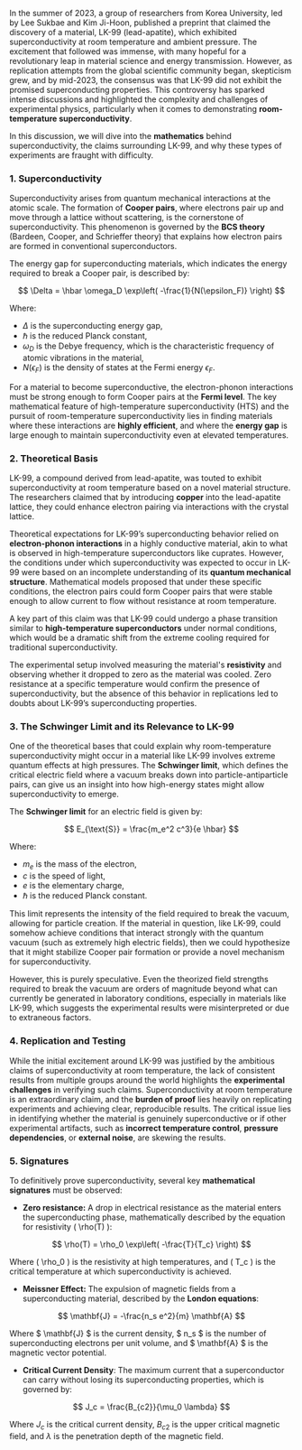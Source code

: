 In the summer of 2023, a group of researchers from Korea University, led by Lee Sukbae and Kim Ji-Hoon, published a preprint that claimed the discovery of a material, LK-99 (lead-apatite), which exhibited superconductivity at room temperature and ambient pressure. The excitement that followed was immense, with many hopeful for a revolutionary leap in material science and energy transmission. However, as replication attempts from the global scientific community began, skepticism grew, and by mid-2023, the consensus was that LK-99 did not exhibit the promised superconducting properties. This controversy has sparked intense discussions and highlighted the complexity and challenges of experimental physics, particularly when it comes to demonstrating **room-temperature superconductivity**.

In this discussion, we will dive into the **mathematics** behind superconductivity, the claims surrounding LK-99, and why these types of experiments are fraught with difficulty.

### 1. **Superconductivity**

Superconductivity arises from quantum mechanical interactions at the atomic scale. The formation of **Cooper pairs**, where electrons pair up and move through a lattice without scattering, is the cornerstone of superconductivity. This phenomenon is governed by the **BCS theory** (Bardeen, Cooper, and Schrieffer theory) that explains how electron pairs are formed in conventional superconductors.

The energy gap for superconducting materials, which indicates the energy required to break a Cooper pair, is described by:

$$
\Delta = \hbar \omega_D \exp\left( -\frac{1}{N(\epsilon_F)} \right)
$$

Where:
- $\Delta$ is the superconducting energy gap,
- $\hbar$ is the reduced Planck constant,
- $\omega_D$ is the Debye frequency, which is the characteristic frequency of atomic vibrations in the material,
- $N(\epsilon_F)$ is the density of states at the Fermi energy $\epsilon_F$.


For a material to become superconductive, the electron-phonon interactions must be strong enough to form Cooper pairs at the **Fermi level**. The key mathematical feature of high-temperature superconductivity (HTS) and the pursuit of room-temperature superconductivity lies in finding materials where these interactions are **highly efficient**, and where the **energy gap** is large enough to maintain superconductivity even at elevated temperatures.

### 2. **Theoretical Basis**

LK-99, a compound derived from lead-apatite, was touted to exhibit superconductivity at room temperature based on a novel material structure. The researchers claimed that by introducing **copper** into the lead-apatite lattice, they could enhance electron pairing via interactions with the crystal lattice.

Theoretical expectations for LK-99’s superconducting behavior relied on **electron-phonon interactions** in a highly conductive material, akin to what is observed in high-temperature superconductors like cuprates. However, the conditions under which superconductivity was expected to occur in LK-99 were based on an incomplete understanding of its **quantum mechanical structure**. Mathematical models proposed that under these specific conditions, the electron pairs could form Cooper pairs that were stable enough to allow current to flow without resistance at room temperature.

A key part of this claim was that LK-99 could undergo a phase transition similar to **high-temperature superconductors** under normal conditions, which would be a dramatic shift from the extreme cooling required for traditional superconductivity.

The experimental setup involved measuring the material's **resistivity** and observing whether it dropped to zero as the material was cooled. Zero resistance at a specific temperature would confirm the presence of superconductivity, but the absence of this behavior in replications led to doubts about LK-99’s superconducting properties.

### 3. **The Schwinger Limit and its Relevance to LK-99**

One of the theoretical bases that could explain why room-temperature superconductivity might occur in a material like LK-99 involves extreme quantum effects at high pressures. The **Schwinger limit**, which defines the critical electric field where a vacuum breaks down into particle-antiparticle pairs, can give us an insight into how high-energy states might allow superconductivity to emerge.

The **Schwinger limit** for an electric field is given by:

$$
E_{\text{S}} = \frac{m_e^2 c^3}{e \hbar}
$$

Where:
- $m_e$ is the mass of the electron,
- $c$ is the speed of light,
- $e$ is the elementary charge,
- $\hbar$ is the reduced Planck constant.


This limit represents the intensity of the field required to break the vacuum, allowing for particle creation. If the material in question, like LK-99, could somehow achieve conditions that interact strongly with the quantum vacuum (such as extremely high electric fields), then we could hypothesize that it might stabilize Cooper pair formation or provide a novel mechanism for superconductivity.

However, this is purely speculative. Even the theorized field strengths required to break the vacuum are orders of magnitude beyond what can currently be generated in laboratory conditions, especially in materials like LK-99, which suggests the experimental results were misinterpreted or due to extraneous factors.

### 4. **Replication and Testing**

While the initial excitement around LK-99 was justified by the ambitious claims of superconductivity at room temperature, the lack of consistent results from multiple groups around the world highlights the **experimental challenges** in verifying such claims. Superconductivity at room temperature is an extraordinary claim, and the **burden of proof** lies heavily on replicating experiments and achieving clear, reproducible results. The critical issue lies in identifying whether the material is genuinely superconductive or if other experimental artifacts, such as **incorrect temperature control**, **pressure dependencies**, or **external noise**, are skewing the results.

### 5. **Signatures**

To definitively prove superconductivity, several key **mathematical signatures** must be observed:
- **Zero resistance:** A drop in electrical resistance as the material enters the superconducting phase, mathematically described by the equation for resistivity \( \rho(T) \):

$$
\rho(T) = \rho_0 \exp\left( -\frac{T}{T_c} \right)
$$

Where \( \rho_0 \) is the resistivity at high temperatures, and \( T_c \) is the critical temperature at which superconductivity is achieved.

- **Meissner Effect:** The expulsion of magnetic fields from a superconducting material, described by the **London equations**:

$$
\mathbf{J} = -\frac{n_s e^2}{m} \mathbf{A}
$$

Where $ \mathbf{J} $ is the current density, $ n_s $ is the number of superconducting electrons per unit volume, and $ \mathbf{A} $ is the magnetic vector potential.

- **Critical Current Density**: The maximum current that a superconductor can carry without losing its superconducting properties, which is governed by:

$$
J_c = \frac{B_{c2}}{\mu_0 \lambda}
$$

Where $J_c$ is the critical current density, $B_{c2}$ is the upper critical magnetic field, and $\lambda$ is the penetration depth of the magnetic field.

